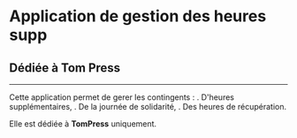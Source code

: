 # Application de gestion des heures supp
## Dédiée à Tom Press
---
Cette application permet de gerer les contingents :
. D'heures supplémentaires,
. De la journée de solidarité,
. Des heures de récupération.

Elle est dédiée à **TomPress** uniquement.

